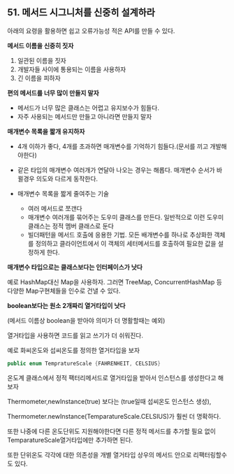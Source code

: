 ## 51. 메서드 시그니처를 신중히 설계하라

아래의 요령을 활용하면 쉽고 오류가능성 적은 API를 만들 수 있다.

**메서드 이름을 신중히 짓자**

1. 일관된 이름을 짓자
2. 개발자들 사이에 통용되는 이름을 사용하자
3. 긴 이름을 피하자

**편의 메서드를 너무 많이 만들지 말자**

- 메서드가 너무 많은 클래스는 어렵고 유지보수가 힘들다.
- 자주 사용되는 메서드만 만들고 아니라면 만들지 말자

**매개변수 목록을 짧개 유지하자**

- 4개 이하가 좋다, 4개를 초과하면 매개변수를 기억하기 힘들다.(문서를 끼고 개발해야한다)
- 같은 타입의 매개변수 여러개가 연달아 나오는 경우는 해롭다. 매개변수 순서가 바뀔경우 의도와 다르게 동작한다.

- 매개변수 목록을 짧게 줄여주는 기술
    - 여러 메서드로 쪼갠다
    - 매개변수 여러개를 묶어주는 도우미 클래스를 만든다. 일반적으로 이런 도우미 클래스는 정적 멤버 클래스로 둔다
    - 빌더패턴을 메서드 호출에 응용한 기법.
      모든 배개변수를 하나로 추상화한 객체를 정의하고 클라이언트에서 이 객체의 세터메서드를 호출하여 필요한 값을 설정하게 한다.

**매개변수 타입으로는 클래스보다는 인터페이스가 낫다**

예로 HashMap대신 Map을 사용하자. 그러면 TreeMap, ConcurrentHashMap 등 다양한 Map구현체들을 인수로 건낼 수 있다.

**boolean보다는 원소 2개짜리 열거타입이 낫다**

(메서드 이름상 boolean을 받아야 의미가 더 명활할때는 예외)

열거타입을 사용하면 코드를 읽고 쓰기가 더 쉬워진다.

예로 화씨온도와 섭씨온도를 정의한 열거타입을 보자

```java
public enum TempratureScale {FAHRENHEIT, CELSIUS}
```

온도계 클래스에서 정적 팩터리메서드로 열거타입을 받아서 인스턴스를 생성한다고 해보자

Thermometer,newInstance(true) 보다는 (true일때 섭씨온도 인스턴스 생성),

Thermometer.newInstance(TemparatureScale.CELSIUS)가 훨씬 더 명확하다.

또한 나중에 다른 온도단위도 지원해야한다면 다른 정적 메서드를 추가할 필요 없이 TemparatureScale열거타입에만 추가하면 된다.

또한 단위온도 각각에 대한 의존성을 개별 열거타입 상우의 메서드 안으로 리팩터링할수도 있다.
